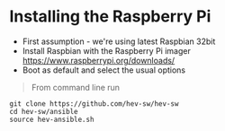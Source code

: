 # Installing the Raspberry Pi 

- First assumption - we're using latest Raspbian 32bit
- Install Raspbian with the Raspberry Pi imager https://www.raspberrypi.org/downloads/
- Boot as default and select the usual options

> From command line run 
```
git clone https://github.com/hev-sw/hev-sw
cd hev-sw/ansible
source hev-ansible.sh
```
